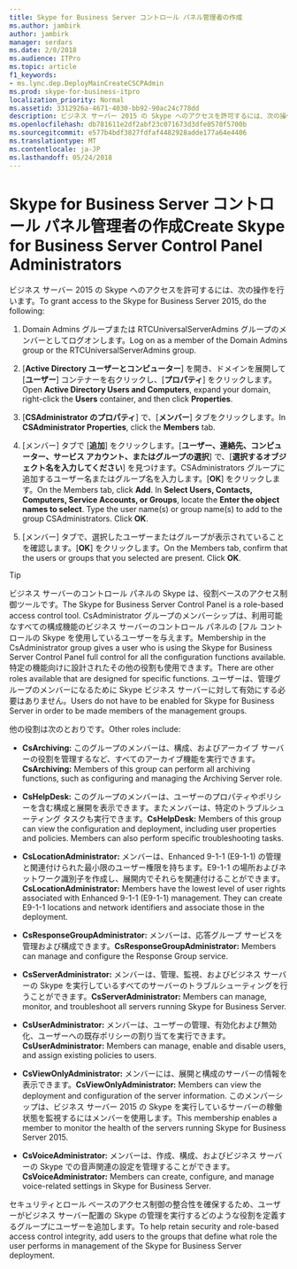 ```yaml
---
title: Skype for Business Server コントロール パネル管理者の作成
ms.author: jambirk
author: jambirk
manager: serdars
ms.date: 2/8/2018
ms.audience: ITPro
ms.topic: article
f1_keywords:
- ms.lync.dep.DeployMainCreateCSCPAdmin
ms.prod: skype-for-business-itpro
localization_priority: Normal
ms.assetid: 3312926a-4671-4030-bb92-90ac24c778dd
description: ビジネス サーバー 2015 の Skype へのアクセスを許可するには、次の操作を行います。
ms.openlocfilehash: db781611e2df2abf23c071673d3dfe0570f5700b
ms.sourcegitcommit: e577b4bdf3827fdfaf4482928adde177a64e4406
ms.translationtype: MT
ms.contentlocale: ja-JP
ms.lasthandoff: 05/24/2018
---
```

# <a name="create-skype-for-business-server-control-panel-administrators"></a><span data-ttu-id="6fa10-103">Skype for Business Server コントロール パネル管理者の作成</span><span class="sxs-lookup"><span data-stu-id="6fa10-103">Create Skype for Business Server Control Panel Administrators</span></span>
 
<span data-ttu-id="6fa10-104">ビジネス サーバー 2015 の Skype へのアクセスを許可するには、次の操作を行います。</span><span class="sxs-lookup"><span data-stu-id="6fa10-104">To grant access to the Skype for Business Server 2015, do the following:</span></span>
  
1. <span data-ttu-id="6fa10-105">Domain Admins グループまたは RTCUniversalServerAdmins グループのメンバーとしてログオンします。</span><span class="sxs-lookup"><span data-stu-id="6fa10-105">Log on as a member of the Domain Admins group or the RTCUniversalServerAdmins group.</span></span>
    
2. <span data-ttu-id="6fa10-106">[**Active Directory ユーザーとコンピューター**] を開き、ドメインを展開して [**ユーザー**] コンテナーを右クリックし、[**プロパティ**] をクリックします。</span><span class="sxs-lookup"><span data-stu-id="6fa10-106">Open **Active Directory Users and Computers**, expand your domain, right-click the **Users** container, and then click **Properties**.</span></span>
    
3. <span data-ttu-id="6fa10-107">[**CSAdministrator のプロパティ**] で、[**メンバー**] タブをクリックします。</span><span class="sxs-lookup"><span data-stu-id="6fa10-107">In **CSAdministrator Properties**, click the **Members** tab.</span></span>
    
4. <span data-ttu-id="6fa10-p101">[メンバー] タブで [**追加**] をクリックします。[**ユーザー、連絡先、コンピューター、サービス アカウント、またはグループの選択**] で、[**選択するオブジェクト名を入力してください**] を見つけます。CSAdministrators グループに追加するユーザー名またはグループ名を入力します。[**OK**] をクリックします。</span><span class="sxs-lookup"><span data-stu-id="6fa10-p101">On the Members tab, click **Add**. In **Select Users, Contacts, Computers, Service Accounts, or Groups**, locate the **Enter the object names to select**. Type the user name(s) or group name(s) to add to the group CSAdministrators. Click **OK**.</span></span>
    
5. <span data-ttu-id="6fa10-p102">[メンバー] タブで、選択したユーザーまたはグループが表示されていることを確認します。[**OK**] をクリックします。</span><span class="sxs-lookup"><span data-stu-id="6fa10-p102">On the Members tab, confirm that the users or groups that you selected are present. Click **OK**.</span></span>
    
> [!TIP]
> <span data-ttu-id="6fa10-114">ビジネス サーバーのコントロール パネルの Skype は、役割ベースのアクセス制御ツールです。</span><span class="sxs-lookup"><span data-stu-id="6fa10-114">The Skype for Business Server Control Panel is a role-based access control tool.</span></span> <span data-ttu-id="6fa10-115">CsAdministrator グループのメンバーシップは、利用可能なすべての構成機能のビジネス サーバーのコントロール パネルの [フル コントロールの Skype を使用しているユーザーを与えます。</span><span class="sxs-lookup"><span data-stu-id="6fa10-115">Membership in the CsAdministrator group gives a user who is using the Skype for Business Server Control Panel full control for all the configuration functions available.</span></span> <span data-ttu-id="6fa10-116">特定の機能向けに設計されたその他の役割も使用できます。</span><span class="sxs-lookup"><span data-stu-id="6fa10-116">There are other roles available that are designed for specific functions.</span></span> <span data-ttu-id="6fa10-117">ユーザーは、管理グループのメンバーになるために Skype ビジネス サーバーに対して有効にする必要はありません。</span><span class="sxs-lookup"><span data-stu-id="6fa10-117">Users do not have to be enabled for Skype for Business Server in order to be made members of the management groups.</span></span> 
  
<span data-ttu-id="6fa10-118">他の役割は次のとおりです。</span><span class="sxs-lookup"><span data-stu-id="6fa10-118">Other roles include:</span></span>
  
- <span data-ttu-id="6fa10-119">**CsArchiving:** このグループのメンバーは、構成、およびアーカイブ サーバーの役割を管理するなど、すべてのアーカイブ機能を実行できます。</span><span class="sxs-lookup"><span data-stu-id="6fa10-119">**CsArchiving:** Members of this group can perform all archiving functions, such as configuring and managing the Archiving Server role.</span></span>
    
- <span data-ttu-id="6fa10-p104">**CsHelpDesk:** このグループのメンバーは、ユーザーのプロパティやポリシーを含む構成と展開を表示できます。またメンバーは、特定のトラブルシューティング タスクも実行できます。</span><span class="sxs-lookup"><span data-stu-id="6fa10-p104">**CsHelpDesk:** Members of this group can view the configuration and deployment, including user properties and policies. Members can also perform specific troubleshooting tasks.</span></span>
    
- <span data-ttu-id="6fa10-p105">**CsLocationAdministrator:** メンバーは、Enhanced 9-1-1 (E9-1-1) の管理と関連付けられた最小限のユーザー権限を持ちます。E9-1-1 の場所およびネットワーク識別子を作成し、展開内でそれらを関連付けることができます。</span><span class="sxs-lookup"><span data-stu-id="6fa10-p105">**CsLocationAdministrator:** Members have the lowest level of user rights associated with Enhanced 9-1-1 (E9-1-1) management. They can create E9-1-1 locations and network identifiers and associate those in the deployment.</span></span>
    
- <span data-ttu-id="6fa10-124">**CsResponseGroupAdministrator:** メンバーは、応答グループ サービスを管理および構成できます。</span><span class="sxs-lookup"><span data-stu-id="6fa10-124">**CsResponseGroupAdministrator:** Members can manage and configure the Response Group service.</span></span>
    
- <span data-ttu-id="6fa10-125">**CsServerAdministrator:** メンバーは、管理、監視、およびビジネス サーバーの Skype を実行しているすべてのサーバーのトラブルシューティングを行うことができます。</span><span class="sxs-lookup"><span data-stu-id="6fa10-125">**CsServerAdministrator:** Members can manage, monitor, and troubleshoot all servers running Skype for Business Server.</span></span>
    
- <span data-ttu-id="6fa10-126">**CsUserAdministrator:** メンバーは、ユーザーの管理、有効化および無効化、ユーザーへの既存ポリシーの割り当てを実行できます。</span><span class="sxs-lookup"><span data-stu-id="6fa10-126">**CsUserAdministrator:** Members can manage, enable and disable users, and assign existing policies to users.</span></span>
    
- <span data-ttu-id="6fa10-127">**CsViewOnlyAdministrator:** メンバーには、展開と構成のサーバーの情報を表示できます。</span><span class="sxs-lookup"><span data-stu-id="6fa10-127">**CsViewOnlyAdministrator:** Members can view the deployment and configuration of the server information.</span></span> <span data-ttu-id="6fa10-128">このメンバーシップは、ビジネス サーバー 2015 の Skype を実行しているサーバーの稼働状態を監視するにはメンバーを使用します。</span><span class="sxs-lookup"><span data-stu-id="6fa10-128">This membership enables a member to monitor the health of the servers running Skype for Business Server 2015.</span></span>
    
- <span data-ttu-id="6fa10-129">**CsVoiceAdministrator:** メンバーは、作成、構成、およびビジネス サーバーの Skype での音声関連の設定を管理することができます。</span><span class="sxs-lookup"><span data-stu-id="6fa10-129">**CsVoiceAdministrator:** Members can create, configure, and manage voice-related settings in Skype for Business Server.</span></span>
    
<span data-ttu-id="6fa10-130">セキュリティとロール ベースのアクセス制御の整合性を確保するため、ユーザーがビジネス サーバー配置の Skype の管理を実行するどのような役割を定義するグループにユーザーを追加します。</span><span class="sxs-lookup"><span data-stu-id="6fa10-130">To help retain security and role-based access control integrity, add users to the groups that define what role the user performs in management of the Skype for Business Server deployment.</span></span>
  


